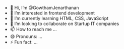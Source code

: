 - 👋 Hi, I’m @GowthamJenarthanan
- 👀 I’m interested in frontend development
- 🌱 I’m currently learning HTML, CSS, JavaScript
- 💞️ I’m looking to collaborate on Startup IT companies
- 📫 How to reach me ...
- 😄 Pronouns: ...
- ⚡ Fun fact: ...

<!---
GowthamJenarthanan/GowthamJenarthanan is a ✨ special ✨ repository because its `README.md` (this file) appears on your GitHub profile.
You can click the Preview link to take a look at your changes.
--->
